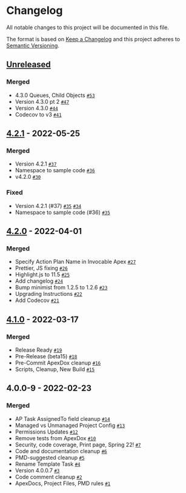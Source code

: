 # Changelog

All notable changes to this project will be documented in this file.

The format is based on [Keep a Changelog](https://keepachangelog.com/en/1.0.0/)
and this project adheres to [Semantic Versioning](https://semver.org/spec/v2.0.0.html).

## [Unreleased](https://github.com/SalesforceLabs/ActionPlansV4/compare/4.2.1...HEAD)

### Merged

- 4.3.0 Queues, Child Objects [`#53`](https://github.com/SalesforceLabs/ActionPlansV4/pull/53)
- Version 4.3.0 pt 2 [`#47`](https://github.com/SalesforceLabs/ActionPlansV4/pull/47)
- Version 4.3.0 [`#44`](https://github.com/SalesforceLabs/ActionPlansV4/pull/44)
- Codecov to v3 [`#41`](https://github.com/SalesforceLabs/ActionPlansV4/pull/41)

## [4.2.1](https://github.com/SalesforceLabs/ActionPlansV4/compare/4.2.0...4.2.1) - 2022-05-25

### Merged

- Version 4.2.1 [`#37`](https://github.com/SalesforceLabs/ActionPlansV4/pull/37)
- Namespace to sample code [`#36`](https://github.com/SalesforceLabs/ActionPlansV4/pull/36)
- v4.2.0 [`#30`](https://github.com/SalesforceLabs/ActionPlansV4/pull/30)

### Fixed

- Version 4.2.1 (#37) [`#35`](https://github.com/SalesforceLabs/ActionPlansV4/issues/35) [`#34`](https://github.com/SalesforceLabs/ActionPlansV4/issues/34)
- Namespace to sample code (#36) [`#35`](https://github.com/SalesforceLabs/ActionPlansV4/issues/35)

## [4.2.0](https://github.com/SalesforceLabs/ActionPlansV4/compare/4.1.0...4.2.0) - 2022-04-01

### Merged

- Specify Action Plan Name in Invocable Apex [`#27`](https://github.com/SalesforceLabs/ActionPlansV4/pull/27)
- Prettier, JS fixing [`#26`](https://github.com/SalesforceLabs/ActionPlansV4/pull/26)
- Highlight.js to 11.5 [`#25`](https://github.com/SalesforceLabs/ActionPlansV4/pull/25)
- Add changelog [`#24`](https://github.com/SalesforceLabs/ActionPlansV4/pull/24)
- Bump minimist from 1.2.5 to 1.2.6 [`#23`](https://github.com/SalesforceLabs/ActionPlansV4/pull/23)
- Upgrading Instructions [`#22`](https://github.com/SalesforceLabs/ActionPlansV4/pull/22)
- Add Codecov [`#21`](https://github.com/SalesforceLabs/ActionPlansV4/pull/21)

## [4.1.0](https://github.com/SalesforceLabs/ActionPlansV4/compare/4.0.0-9...4.1.0) - 2022-03-17

### Merged

- Release Ready [`#19`](https://github.com/SalesforceLabs/ActionPlansV4/pull/19)
- Pre-Release (beta15) [`#18`](https://github.com/SalesforceLabs/ActionPlansV4/pull/18)
- Pre-Commit ApexDox cleanup [`#16`](https://github.com/SalesforceLabs/ActionPlansV4/pull/16)
- Scripts, Cleanup, New Build [`#15`](https://github.com/SalesforceLabs/ActionPlansV4/pull/15)

## 4.0.0-9 - 2022-02-23

### Merged

- AP Task AssignedTo field cleanup [`#14`](https://github.com/SalesforceLabs/ActionPlansV4/pull/14)
- Managed vs Unmanaged Project Config [`#13`](https://github.com/SalesforceLabs/ActionPlansV4/pull/13)
- Permissions Updates [`#12`](https://github.com/SalesforceLabs/ActionPlansV4/pull/12)
- Remove tests from ApexDox [`#10`](https://github.com/SalesforceLabs/ActionPlansV4/pull/10)
- Security, code coverage, Print page, Spring 22! [`#7`](https://github.com/SalesforceLabs/ActionPlansV4/pull/7)
- Code and documentation cleanup [`#6`](https://github.com/SalesforceLabs/ActionPlansV4/pull/6)
- PMD-suggested cleanup [`#5`](https://github.com/SalesforceLabs/ActionPlansV4/pull/5)
- Rename Template Task [`#4`](https://github.com/SalesforceLabs/ActionPlansV4/pull/4)
- Version 4.0.0.7 [`#3`](https://github.com/SalesforceLabs/ActionPlansV4/pull/3)
- Code comment cleanup [`#2`](https://github.com/SalesforceLabs/ActionPlansV4/pull/2)
- ApexDocs, Project Files, PMD rules [`#1`](https://github.com/SalesforceLabs/ActionPlansV4/pull/1)

